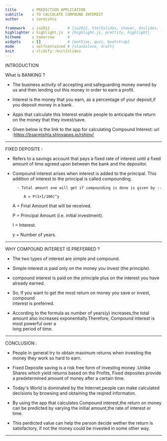 ```yaml
---
title       : PREDICTION APPLICATION 
subtitle    : TO CALCULATE COMPOUND INTEREST
author      : sarmishta

framework   : io2012        # {io2012, html5slides, shower, dzslides, ...}
highlighter : highlight.js  # {highlight.js, prettify, highlight}
hitheme     : tomorrow      # 
widgets     : []            # {mathjax, quiz, bootstrap}
mode        : selfcontained # {standalone, draft}
knit        : slidify::knit2slides
---
```


INTRODUCTION

 
 
 What is BANKING ?
      
 - The business activity of accepting and safeguarding money owned by us and
   then lending out this money in order to earn a profit.    
      
 -  Interest is the money that you earn, as a percentage of your deposit,if you
   deposit money in a bank.
 
 -  Apps that calculate this Interest enable people to anticipate the return on
   the money that they invest/save.
 
 - Given below is the link to the app for calculating Compound Interest:
url  :https://bsarmishta.shinyapps.io/rshiny/

---

FIXED DEPOSITE :



- Refers to a savings account that pays a fixed rate of interest until a
  fixed amount of time agreed upon between the bank and the depositor.

- Compound interest arises when interest  is added to the principal.
  This addition of interest to the principal is called compounding. 
 
        - Total amount one will get if compounding is done is given by :-
 
           A = P(1+I/100)^y
           

  A = Final Amount that will be received.
  
  P = Principal Amount (i.e. initial investment).
  
  I = Interest.
  
  y = Number of years.

---

WHY COMPOUND INTEREST IS PREFERRED ?




-  The two types of interest are simple and compound. 

-  Simple interest is paid only on the money you invest (the principle).

-  compound interest is paid on the principle plus on the interest you have 
   already earned.
   
-  So, If you want to get the most return on money you save or invest,  compound       
   interest is preferred.

-  According to the formula as number of years(y) increases,the total amount also
   increases exponentially.Therefore, Compound interest is most powerful over a   
   long period of time.

---

CONCLUSION :

-  People in general try to obtain maximum returns when investing the money they 
   work so hard to earn.
   
-  Fixed Deposite saving is a risk free form of investing money .Unlike Shares
   which yield returns based on the Profits, Fixed deposites provide a
   predetermined amount of money after a certain time.
   
-  Today's World is dominated by the Internet,people can make calculated
   decisions by browsing and obtaining the reqired informaton.
   
-  By using the app that calculates Compound interest,the return on money can be 
   predicted by varying the initial amount,the rate of interest or time.
  
-  This perdicted value can help the person decide wether the return is 
   satisfactory, if not the money could be invested in some other way.
   
---

 
           
      



